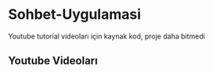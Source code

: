 # Sohbet-Uygulamasi
Youtube tutorial videoları için kaynak kod, proje daha bitmedi

## Youtube Videoları
<a href="https://www.youtube.com/playlist?list=PL-KUtxBqAG9T4fXByjWg2Gi6tesVa81w3">
